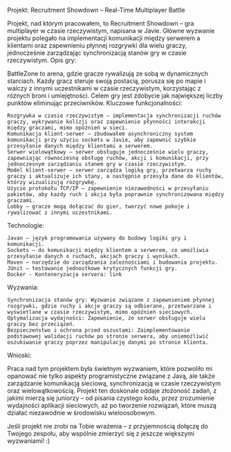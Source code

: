Projekt: Recruitment Showdown – Real-Time Multiplayer Battle

Projekt, nad którym pracowałem, to Recruitment Showdown – gra multiplayer w czasie rzeczywistym, napisana w Javie. Główne wyzwanie projektu polegało na implementacji komunikacji między serwerem a klientami oraz zapewnieniu płynnej rozgrywki dla wielu graczy, jednocześnie zarządzając synchronizacją stanów gry w czasie rzeczywistym.
Opis gry:

BattleZone to arena, gdzie gracze rywalizują ze sobą w dynamicznych starciach. Każdy gracz steruje swoją postacią, porusza się po mapie i walczy z innymi uczestnikami w czasie rzeczywistym, korzystając z różnych broni i umiejętności. Celem gry jest zdobycie jak największej liczby punktów eliminując przeciwników.
Kluczowe funkcjonalności:

    Rozgrywka w czasie rzeczywistym – implementacja synchronizacji ruchów graczy, wykrywanie kolizji oraz zapewnienie płynności interakcji między graczami, mimo opóźnień w sieci.
    Komunikacja klient-serwer – zbudowałem asynchroniczny system komunikacji przy użyciu sockets w Javie, aby zapewnić szybkie przesyłanie danych między klientami a serwerem.
    Serwer wielowątkowy – serwer obsługuje jednocześnie wielu graczy, zapewniając równoczesną obsługę ruchów, akcji i komunikacji, przy jednoczesnym zarządzaniu stanem gry w czasie rzeczywistym.
    Model klient-serwer – serwer zarządza logiką gry, przetwarza ruchy graczy i aktualizuje ich stany, a następnie przesyła dane do klientów, którzy wizualizują rozgrywkę.
    Użycie protokołu TCP/IP – zapewnienie niezawodności w przesyłaniu pakietów, aby każdy ruch i akcja była poprawnie synchronizowana między graczami.
    Lobby – gracze mogą dołączać do gier, tworzyć nowe pokoje i rywalizować z innymi uczestnikami.

Technologie:

    Javan – język programowania używany do budowy logiki gry i komunikacji.
    Sockets – do komunikacji między klientem a serwerem, co umożliwia przesyłanie danych o ruchach, akcjach graczy i wynikach.
    Maven – narzędzie do zarządzania zależnościami i budowania projektu.
    JUnit – testowanie jednostkowe krytycznych funkcji gry.
    Docker - Konteneryzacja servera: link
Wyzwania:

    Synchronizacja stanów gry: Wyzwanie związane z zapewnieniem płynnej rozgrywki, gdzie ruchy i akcje graczy są odbierane, przetwarzane i wyświetlane w czasie rzeczywistym, mimo opóźnień sieciowych.
    Optymalizacja wydajności: Zapewnienie, że serwer obsługuje wielu graczy bez przeciążeń.
    Bezpieczeństwo i ochrona przed oszustami: Zaimplementowanie podstawowej walidacji ruchów po stronie serwera, aby uniemożliwić oszukiwanie graczy poprzez manipulację danymi po stronie klienta.

Wnioski:

Praca nad tym projektem była świetnym wyzwaniem, które pozwoliło mi opanować nie tylko aspekty programistyczne związane z Javą, ale także zarządzanie komunikacją sieciową, synchronizacją w czasie rzeczywistym oraz wielowątkowością. Projekt ten doskonale oddaje złożoność zadań, z jakimi mierzą się juniorzy – od pisania czystego kodu, przez zrozumienie wydajności aplikacji sieciowych, aż po tworzenie rozwiązań, które muszą działać niezawodnie w środowisku wieloosobowym.

Jeśli projekt nie zrobi na Tobie wrażenia – z przyjemnością dołączę do Twojego zespołu, aby wspólnie zmierzyć się z jeszcze większymi wyzwaniami! :)